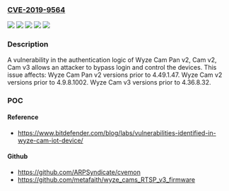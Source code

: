 ### [CVE-2019-9564](https://cve.mitre.org/cgi-bin/cvename.cgi?name=CVE-2019-9564)
![](https://img.shields.io/static/v1?label=Product&message=Cam%20Pan%20v2&color=blue)
![](https://img.shields.io/static/v1?label=Product&message=Cam%20v2&color=blue)
![](https://img.shields.io/static/v1?label=Product&message=Cam%20v3&color=blue)
![](https://img.shields.io/static/v1?label=Version&message=unspecified%20&color=brightgreen)
![](https://img.shields.io/static/v1?label=Vulnerability&message=authenti&color=brightgreen)

### Description

A vulnerability in the authentication logic of Wyze Cam Pan v2, Cam v2, Cam v3 allows an attacker to bypass login and control the devices. This issue affects: Wyze Cam Pan v2 versions prior to 4.49.1.47. Wyze Cam v2 versions prior to 4.9.8.1002. Wyze Cam v3 versions prior to 4.36.8.32.

### POC

#### Reference
- https://www.bitdefender.com/blog/labs/vulnerabilities-identified-in-wyze-cam-iot-device/

#### Github
- https://github.com/ARPSyndicate/cvemon
- https://github.com/metafaith/wyze_cams_RTSP_v3_firmware

